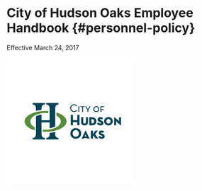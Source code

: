 # City of Hudson Oaks Employee Handbook {#personnel-policy}

Effective March 24, 2017

![](/assets/logo.jpeg)

